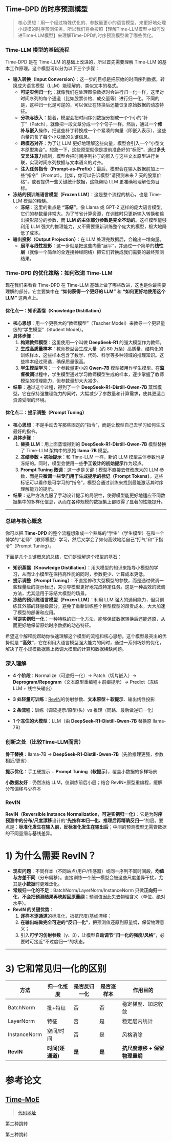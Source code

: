 ##  **Time-DPD** 的时序预测模型

> 核心思想：用一个经过特殊优化的、参数量更小的语言模型，来更好地处理小规模的时序预测任务。所以我们将会按照【理解Time-LLM模型->如何改进Time-LLM模型】来理解Time-DPD的时序预测模型做了哪些优化。

### Time-LLM 模型的基础流程

Time-DPD 是在 Time-LLM 的基础上改进的，所以首先需要理解 Time-LLM 的基本工作原理。这个模型可以分为以下三个步骤：

- **输入转换（Input Conversion）**：这一步的目标是把原始的时间序列数据，转换成大语言模型（LLM）能理解的、类似文本的格式。
  - **可逆实例归一化**：就像我们在处理图像数据时会进行归一化一样，这里对时间序列的每个通道（比如股票价格、成交量等）进行归一化。不同的是，这种归一化是可逆的，可以保证在转换后还能恢复原始数据的动态特征。
  - **分块与嵌入**：接着，模型会把时间序列数据分割成一个个小的“补丁”（Patch），就像把一段文章分成一个个句子一样。然后，通过一个**修补与嵌入**操作，把这些补丁转换成一个个紧凑的向量（即嵌入表示），这些向量包含了每个小块里的关键信息。
  - **跨模态对齐**：为了让 LLM 更好地理解这些向量，模型会引入一个“小型文本原型集合”。想象一下，这些原型就像是提前准备好的“标签”，通过**多头交叉注意力**机制，模型会把时间序列补丁的嵌入与这些文本原型进行关联，实现时间序列数据与文本语义的对齐。
  - **注入任务指令（Prompt-as-Prefix）**：最后，模型会在输入数据前加上一些“指令”（Prompt）。比如，你可以告诉模型“请预测未来 7 天的股票价格”，或者提供一些关键统计数据，这能帮助 LLM 更准确地理解任务目标。
- **冻结的预训练语言模型（Frozen LLM）**：这是整个流程的核心，也是 Time-LLM 模型的精髓。
  - **冻结**：这里的重点是 **“冻结”**。像 Llama 或 GPT-2 这样的庞大语言模型，它们的参数量非常大。为了节省计算资源，在训练时只更新输入转换和输出投影部分的参数，而 **LLM 的主体部分参数是完全不动的**。这样模型能够利用 LLM 强大的推理能力，又不需要重新训练整个庞大的模型，极大地降低了成本。
- **输出投影（Output Projection）**：在 LLM 处理完数据后，会输出一堆向量。
  - **展平与线性投影**：这一步就是把这些向量“展平”，并通过一个简单的**线性层**（就像一个简单的全连接神经网络）把它们转换成我们需要的最终预测结果。

### Time-DPD 的优化策略：如何改进 Time-LLM

现在我们来看看 Time-DPD 在 Time-LLM 基础上做了哪些改进，这也是你最需要理解的部分。它主要集中在 **“如何获得一个更好的 LLM”** 和 **“如何更好地使用这个 LLM”** 这两点上。



#### 优化点一：知识蒸馏（Knowledge Distillation）



- **核心思想**：用一个更强大的“教师模型”（Teacher Model）来教导一个更轻量级的“学生模型”（Student Model）。
- **具体步骤**：
  1. **构建教师模型**：这里使用一个叫做 **DeepSeek-R1** 的强大模型作为教师。
  2. **生成高质量样本**：教师模型会生成大量（约 80 万条）高质量、结构化的训练样本，这些样本包含了数学、代码、科学等多种领域的推理知识。这些样本经过筛选，确保质量很高。
  3. **学生模型学习**：一个参数量更小的 **Qwen-7B** 模型被用作学生模型。在**监督微调**过程中，学生模型通过学习教师模型生成的样本，逐步掌握了教师模型的推理能力，但参数量却大大减少。
- **结果**：通过这个过程，得到了一个 **DeepSeek-R1-Distill-Qwen-7B** 蒸馏模型。它在保持强推理能力的同时，大幅减少了参数量和计算需求，使其更适合资源受限的环境。



#### 优化点二：提示调整（Prompt Tuning）



- **核心思想**：不是手动去写那些固定的“指令”，而是让模型自己去学习如何生成最好的指令。
- **具体步骤**：
  1. **替换 LLM**：用上面蒸馏得到的 **DeepSeek-R1-Distill-Qwen-7B** 模型替换了 Time-LLM 架构中的原始 **llama-7B** 模型。
  2. **冻结参数 + 初始提示**：和 Time-LLM 一样，新的 LLM 模型主体参数也是冻结的。同时，模型会使用一些**手工设计的初始提示**作为起点。
  3. **Prompt Tuning 微调**：这一步是关键！模型不直接去修改庞大的 LLM 参数，而是只**微调一些专门用于生成提示的标记（Prompt Tokens）**。这些标记可以看作是可学习的“指令”，模型会通过训练来找到最能激活其时序理解能力的提示。
- **结果**：这种方法克服了手动设计提示的局限性，使得模型能更好地适应不同数据集中的多样化信息，从而在各种规模的数据集上都取得了显著的性能提升。

---



### 总结与核心概念



你可以把 **Time-DPD** 的整个流程想象成一个熟练的“学生”（学生模型）在和一个博学的“老师”（教师模型）学习，然后又学会了如何高效地给自己“打气”和“下指令”（Prompt Tuning）。

下面是几个关键概念的总结，它们是理解这个模型的基石：

- **知识蒸馏（Knowledge Distillation）**：用大模型的知识来指导小模型的学习，从而让小模型在保持高性能的同时，参数更少、计算成本更低。
- **提示调整（Prompt Tuning）**：不直接修改大型模型的参数，而是通过微调一些轻量级的提示标记，来引导模型更好地完成特定任务。这是一种高效的微调方法，尤其适用于冻结大模型的场景。
- **冻结的预训练语言模型（Frozen LLM）**：利用 LLM 强大的通用能力，但只训练其外部的轻量级部分，避免了重新训练整个巨型模型的昂贵成本，大大加速了模型的部署和应用。
- **可逆实例归一化**：一种特殊的归一化方法，能够保证数据转换后还能还原，从而更好地保留原始时序数据的动态特征。

希望这个解释能帮助你快速理解这个模型的流程和核心思想。这个模型最突出的优势就是 **“高效”**，它在利用大语言模型强大能力的同时，通过一系列巧妙的优化，解决了在小规模数据集上微调大模型的计算和数据稀缺问题。

### 深入理解

- **4 个阶段**：Normalize（可逆归一化）→ Patch（切片嵌入）→ **Deprogram/Repogram**（文本原型重编程＋前缀提示）→ Predict（冻结 LLM + 线性头输出）

- **3 处轻量可训练**：[RevIN](#第二种跳转)的仿射参数、**文本原型**＋**软提示**、输出线性投影
- **2 条流程**：训练（调软提示/原型/头）vs 推理（同路、最后做逆归一化）
- **1 个冻住的大模型**：LLM（由 **DeepSeek-R1-Distill-Qwen-7B** 替换原 llama-7B）

### 创新之处（比较Time-LLM而言）


**骨干替换**：llama-7B → **DeepSeek-R1-Distill-Qwen-7B**（先验推理更强，参数相近/更省）

**提示优化**：手工硬提示 + **Prompt Tuning（软提示）**，覆盖小数据的多样场景

**小数据友好**：仍然冻结 LLM，仅训练前后小层；结合 RevIN+原型重编程，缓解分布偏移与少样本

### <a name="第二种跳转">RevIN</a>

**RevIN（Reversible Instance Normalization，可逆实例归一化）**：它是为**时序预测中的分布/尺度漂移**设计的“**先按样本归一化、推理后再精确反归一**”的层。要点是：**标准化发生在输入前，反标准化发生在输出后**；中间的预测模型无需管数据的不同量纲与基线差异。

# 1) 为什么需要 RevIN？

- **现实问题**：不同样本（不同站点/用户/传感器）或同一序列不同时间段，**均值与方差不同**（分布偏移）。直接训练一个统一模型会被这些尺度差异干扰，尤其是**小数据**时更难泛化。
- **常规归一化的不足**：BatchNorm/LayerNorm/InstanceNorm 只做**正向归一化**，**不会把预测结果再映射回原量纲**；预测值因此失去物理含义（单位、绝对水平）。
- **RevIN 的关键优势**：
  1. **逐样本逐通道**的标准化，抵抗尺度/基线漂移；
  2. **在输出端做完全可逆的“反归一化”**，把预测值还原到原量纲，保留物理意义；
  3. 引入**可学习仿射参数**（γ、β），让模型**自动调节“归一化的强度/风格”**，必要时可接近“不过度归一”的状态。

------

# 3) 它和常见归一化的区别

| 方法         | 归一化维度       | 是否反归一化 | 是否逐样本 | 作用目的                      |
| ------------ | ---------------- | ------------ | ---------- | ----------------------------- |
| BatchNorm    | 批+特征          | 否           | 否         | 稳定梯度、加速收敛            |
| LayerNorm    | 特征             | 否           | 是         | 稳定层内统计                  |
| InstanceNorm | 空间/时间        | 否           | 是         | 风格消除                      |
| **RevIN**    | **时间(逐通道)** | **是**       | **是**     | **抗尺度漂移 + 保留物理量纲** |

# 参考论文

## [Time-MoE](https://ar5iv.labs.arxiv.org/html/2409.16040v4)

> [代码地址](https://github.com/Time-MoE/Time-MoE)















































































































<a name="第二种跳转">第二种跳转</a>

















































































































<a name="第三种跳转">第三种跳转 </a>













